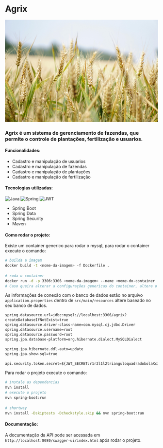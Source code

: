 # Agrix

![soja](./images/soja.jpg)

### Agrix é um sistema de gerenciamento de fazendas, que permite o controle de plantações, fertilização e usuarios.

#### Funcionalidades:

- Cadastro e manipulação de usuarios
- Cadastro e manipulação de fazendas
- Cadastro e manipulação de plantações
- Cadastro e manipulação de fertilização

#### Tecnologias utilizadas:

![Java](https://img.shields.io/badge/java-%23ED8B00.svg?style=for-the-badge&logo=openjdk&logoColor=white) ![Spring](https://img.shields.io/badge/spring-%236DB33F.svg?style=for-the-badge&logo=spring&logoColor=white) ![JWT](https://img.shields.io/badge/JWT-black?style=for-the-badge&logo=JSON%20web%20tokens)

- Spring Boot
- Spring Data
- Spring Security
- Maven

#### Como rodar o projeto:

Existe um container generico para rodar o mysql, para rodar o container execute o comando:

```bash
# builda a imagem
docker build -t <nome-da-imagem> -f Dockerfile .

# roda o container
docker run -d -p 3306:3306 <nome-da-imagem> --name <nome-do-container
# Caso queira alterar a configurações genericas do container, altere o arquivo `Dockerfile`.
```

As informações de conexão com o banco de dados estão no arquivo `application.properties` dentro de `src/main/resources` altere baseado no seu banco de dados.

```properties
spring.datasource.url=jdbc:mysql://localhost:3306/agrix?createDatabaseIfNotExist=true
spring.datasource.driver-class-name=com.mysql.cj.jdbc.Driver
spring.datasource.username=root
spring.datasource.password=root
spring.jpa.database-platform=org.hibernate.dialect.MySQLDialect

spring.jpa.hibernate.ddl-auto=update
spring.jpa.show-sql=true

api.security.token.secret=${JWT_SECRET:r1r2l1l2trianguloquadradobolaXcimabaixoesquerdadireita}
```

Para rodar o projeto execute o comando:

```bash
# instale as dependencias
mvn install
# execute o projeto
mvn spring-boot:run

# shortway
mvn install -Dskiptests -Dcheckstyle.skip && mvn spring-boot:run
```

#### Documentação:

A documentação da API pode ser acessada em `http://localhost:8080/swagger-ui/index.html` após rodar o projeto.
